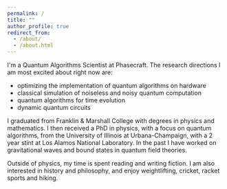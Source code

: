 ```yaml
---
permalink: /
title: ""
author_profile: true
redirect_from: 
  - /about/
  - /about.html
---
```


I'm a Quantum Algorithms Scientist at Phasecraft. The research directions I am most excited about right now are: 
* optimizing the implementation of quantum algorithms on hardware
* classical simulation of noiseless and noisy quantum computation
* quantum algorithms for time evolution
* dynamic quantum circuits

I graduated from Franklin & Marshall College with degrees in physics and mathematics. I then received a PhD in physics, with a focus on quantum algorithms, from the University of Illinois at Urbana-Champaign, with a 2 year stint at Los Alamos National Laboratory. In the past I have worked on gravitational waves and bound states in quantum field theories. 

Outside of physics, my time is spent reading and writing fiction. I am also interested in history and philosophy, and enjoy weightlifting, cricket, racket sports and hiking. 
